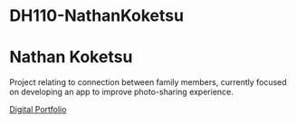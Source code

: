 # DH110-NathanKoketsu
# Nathan Koketsu
Project relating to connection between family members, currently focused on developing an app to improve photo-sharing experience.

[Digital Portfolio](https://ntkokets.github.io/DH110-NathanKoketsu/Assignment08/)
